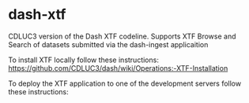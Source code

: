 dash-xtf
========

 CDLUC3 version of the Dash XTF codeline.  Supports XTF Browse and Search of datasets submitted via the dash-ingest applicaition

To install XTF locally follow these instructions:  https://github.com/CDLUC3/dash/wiki/Operations:-XTF-Installation

To deploy the XTF application to one of the development servers follow these instructions:

